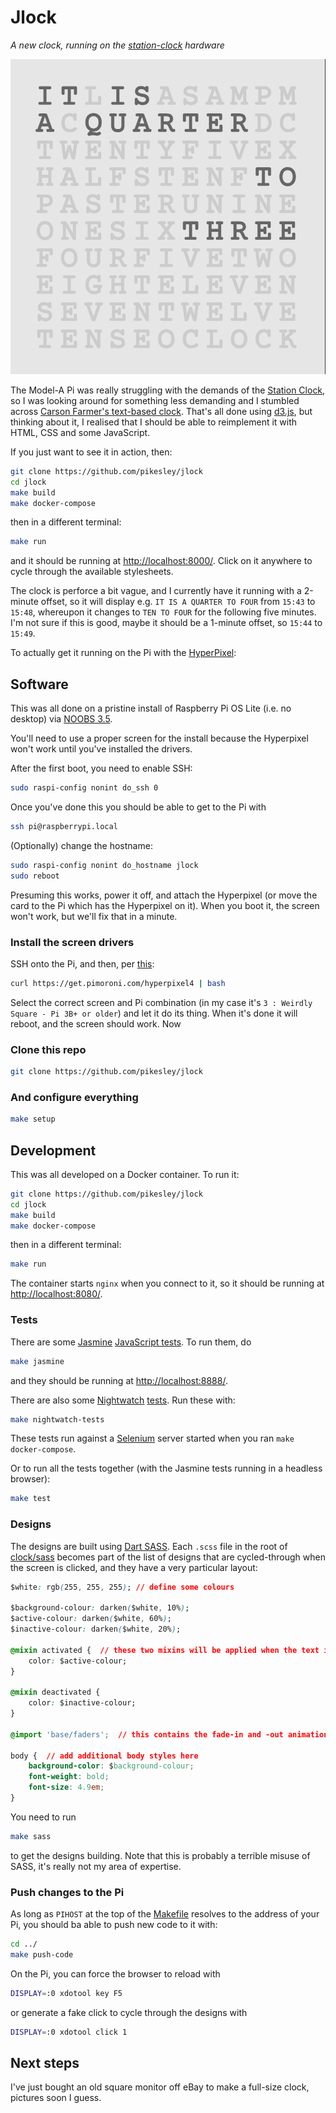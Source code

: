 # Jlock

_A new clock, running on the [station-clock](https://github.com/pikesley/station-clock) hardware_

![jlock](assets/images/jlock.png)

The Model-A Pi was really struggling with the demands of the [Station Clock](https://github.com/pikesley/station-clock), so I was looking around for something less demanding and I stumbled across [Carson Farmer's text-based clock](http://bl.ocks.org/carsonfarmer/a60c1ffa72bf58934bbd). That's all done using [d3.js](https://d3js.org/), but thinking about it, I realised that I should be able to reimplement it with HTML, CSS and some JavaScript.

If you just want to see it in action, then:

```bash
git clone https://github.com/pikesley/jlock
cd jlock
make build
make docker-compose
```

then in a different terminal:

```bash
make run
```

and it should be running at [http://localhost:8000/](http://localhost:8000/). Click on it anywhere to cycle through the available stylesheets.

The clock is perforce a bit vague, and I currently have it running with a 2-minute offset, so it will display e.g. `IT IS A QUARTER TO FOUR` from `15:43` to `15:48`, whereupon it changes to `TEN TO FOUR` for the following five minutes. I'm not sure if this is good, maybe it should be a 1-minute offset, so `15:44` to `15:49`.

To actually get it running on the Pi with the [HyperPixel](https://shop.pimoroni.com/products/hyperpixel-4-square?variant=30138251444307):

## Software

This was all done on a pristine install of Raspberry Pi OS Lite (i.e. no desktop) via [NOOBS 3.5](https://www.raspberrypi.org/downloads/noobs/).

You'll need to use a proper screen for the install because the Hyperpixel won't work until you've installed the drivers.

After the first boot, you need to enable SSH:

```bash
sudo raspi-config nonint do_ssh 0
```

Once you've done this you should be able to get to the Pi with

```bash
ssh pi@raspberrypi.local
```

(Optionally) change the hostname:

```bash
sudo raspi-config nonint do_hostname jlock
sudo reboot
```

Presuming this works, power it off, and attach the Hyperpixel (or move the card to the Pi which has the Hyperpixel on it). When you boot it, the screen won't work, but we'll fix that in a minute.

### Install the screen drivers

SSH onto the Pi, and then, per [this](https://github.com/pimoroni/hyperpixel4):

```bash
curl https://get.pimoroni.com/hyperpixel4 | bash
```

Select the correct screen and Pi combination (in my case it's `3 : Weirdly Square - Pi 3B+ or older`) and let it do its thing. When it's done it will reboot, and the screen should work. Now

### Clone this repo

```bash
git clone https://github.com/pikesley/jlock
```

### And configure everything

```bash
make setup
```

## Development

This was all developed on a Docker container. To run it:

```bash
git clone https://github.com/pikesley/jlock
cd jlock
make build
make docker-compose
```

then in a different terminal:

```bash
make run
```

The container starts `nginx` when you connect to it, so it should be running at [http://localhost:8080/](http://localhost:8080/).

### Tests

There are some [Jasmine](https://jasmine.github.io/) [JavaScript tests](spec/javascripts). To run them, do

```bash
make jasmine
```

and they should be running at [http://localhost:8888/](http://localhost:8888/).

There are also some [Nightwatch](https://nightwatchjs.org/) [tests](spec/javascripts/nightwatch/jlock-tests.js). Run these with:

```bash
make nightwatch-tests
```

These tests run against a [Selenium](https://www.selenium.dev/) server started when you ran `make docker-compose`.

Or to run all the tests together (with the Jasmine tests running in a headless browser):

```bash
make test
```

### Designs

The designs are built using [Dart SASS](https://sass-lang.com/dart-sass). Each `.scss` file in the root of [clock/sass](clock/sass) becomes part of the list of designs that are cycled-through when the screen is clicked, and they have a very particular layout:

```css
$white: rgb(255, 255, 255); // define some colours

$background-colour: darken($white, 10%);
$active-colour: darken($white, 60%);
$inactive-colour: darken($white, 20%);

@mixin activated {  // these two mixins will be applied when the text is faded in or out
    color: $active-colour;
}

@mixin deactivated {
    color: $inactive-colour;
}

@import 'base/faders';  // this contains the fade-in and -out animations

body {  // add additional body styles here
    background-color: $background-colour;
    font-weight: bold;
    font-size: 4.9em;
}
```

You need to run

```bash
make sass
```

to get the designs building. Note that this is probably a terrible misuse of SASS, it's really not my area of expertise.

### Push changes to the Pi

As long as `PIHOST` at the top of the [Makefile](Makefile) resolves to the address of your Pi, you should ba able to push new code to it with:

```bash
cd ../
make push-code
```

On the Pi, you can force the browser to reload with

```bash
DISPLAY=:0 xdotool key F5
```

or generate a fake click to cycle through the designs with

```bash
DISPLAY=:0 xdotool click 1
```

## Next steps

I've just bought an old square monitor off eBay to make a full-size clock, pictures soon I guess.
